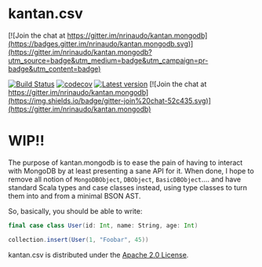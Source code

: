 # kantan.csv

[![Join the chat at https://gitter.im/nrinaudo/kantan.mongodb](https://badges.gitter.im/nrinaudo/kantan.mongodb.svg)](https://gitter.im/nrinaudo/kantan.mongodb?utm_source=badge&utm_medium=badge&utm_campaign=pr-badge&utm_content=badge)

[![Build Status](https://travis-ci.org/nrinaudo/kantan.mongodb.svg?branch=master)](https://travis-ci.org/nrinaudo/kantan.mongodb)
[![codecov](https://codecov.io/gh/nrinaudo/kantan.mongodb/branch/master/graph/badge.svg)](https://codecov.io/gh/nrinaudo/kantan.mongodb)
[![Latest version](https://index.scala-lang.org/nrinaudo/kantan.mongodb/kantan.mongodb/latest.svg)](https://index.scala-lang.org/nrinaudo/kantan.mongodb)
[![Join the chat at https://gitter.im/nrinaudo/kantan.mongodb](https://img.shields.io/badge/gitter-join%20chat-52c435.svg)](https://gitter.im/nrinaudo/kantan.mongodb)

# WIP!!

The purpose of kantan.mongodb is to ease the pain of having to interact with MongoDB by at least presenting a sane API
for it. When done, I hope to remove all notion of `MongoDBObject`, `DBObject`, `BasicDBObject`.... and have standard
Scala types and case classes instead, using type classes to turn them into and from a minimal BSON AST.

So, basically, you should be able to write:

```scala
final case class User(id: Int, name: String, age: Int)

collection.insert(User(1, "Foobar", 45))
```

kantan.csv is distributed under the [Apache 2.0 License](https://www.apache.org/licenses/LICENSE-2.0.html).
